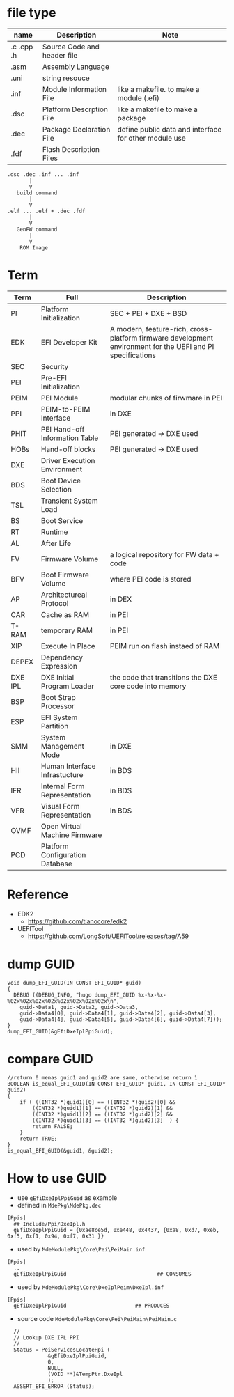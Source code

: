 # file type
|name|Description|Note|
|-|-|-|
|.c .cpp .h|Source Code and header file|
|.asm|Assembly Language|
|.uni|string resouce|
|.inf|Module Information File|like a makefile. to make a module (.efi)|
|.dsc|Platform Descrption File|like a makefile to make a package|
|.dec|Package Declaration File|define public data and interface for other module use|
|.fdf|Flash Description Files|
````
.dsc .dec .inf ... .inf
       |
       V
   build command
       |
       V
.elf ... .elf + .dec .fdf
       |
       V
   GenFW command
       |
       V
    ROM Image
````

# Term
|Term|Full|Description|
|-|-|-|
|PI|Platform Initialization|SEC + PEI + DXE + BSD|
|EDK|EFI Developer Kit|A modern, feature-rich, cross-platform firmware development environment for the UEFI and PI specifications|
|SEC|Security||
|PEI|Pre-EFI Initialization||
|PEIM|PEI Module|modular chunks of firwmare in PEI|
|PPI|PEIM-to-PEIM Interface|in DXE|
|PHIT|PEI Hand-off Information Table|PEI generated -> DXE used|
|HOBs|Hand-off blocks|PEI generated -> DXE used|
|DXE|Driver Execution Environment||
|BDS|Boot Device Selection||
|TSL|Transient System Load||
|BS|Boot Service||
|RT|Runtime||
|AL|After Life||
|FV|Firmware Volume|a logical repository for FW data + code|
|BFV|Boot Firmware Volume|where PEI code is stored|
|AP|Architectureal Protocol|in DEX|
|CAR|Cache as RAM|in PEI|
|T-RAM|temporary RAM|in PEI|
|XIP|Execute In Place|PEIM run on flash instaed of RAM|
|DEPEX|Dependency Expression||
|DXE IPL|DXE Initial Program Loader|the code that transitions the DXE core code into memory|
|BSP|Boot Strap Processor||
|ESP|EFI System Partition||
|SMM|System Management Mode|in DXE|
|HII|Human Interface Infrastucture|in BDS|
|IFR|Internal Form Representation|in BDS|
|VFR|Visual Form Representation|in BDS|
|OVMF|Open Virtual Machine Firmware||
|PCD|Platform Configuration Database||


# Reference
- EDK2
  - https://github.com/tianocore/edk2
- UEFITool
  - https://github.com/LongSoft/UEFITool/releases/tag/A59


# dump GUID
````
void dump_EFI_GUID(IN CONST EFI_GUID* guid)
{
  DEBUG ((DEBUG_INFO, "hugo dump_EFI_GUID %x-%x-%x-%02x%02x%02x%02x%02x%02x%02x%02x\n",
  	guid->Data1, guid->Data2, guid->Data3,
  	guid->Data4[0], guid->Data4[1], guid->Data4[2], guid->Data4[3], 
  	guid->Data4[4], guid->Data4[5], guid->Data4[6], guid->Data4[7]));
}
dump_EFI_GUID(&gEfiDxeIplPpiGuid);
````

# compare GUID
````
//return 0 menas guid1 and guid2 are same, otherwise return 1
BOOLEAN is_equal_EFI_GUID(IN CONST EFI_GUID* guid1, IN CONST EFI_GUID* guid2)
{
	if ( ((INT32 *)guid1)[0] == ((INT32 *)guid2)[0] &&
		((INT32 *)guid1)[1] == ((INT32 *)guid2)[1] &&
		((INT32 *)guid1)[2] == ((INT32 *)guid2)[2] &&
		((INT32 *)guid1)[3] == ((INT32 *)guid2)[3]	) {
		return FALSE;
	}
	return TRUE;
}
is_equal_EFI_GUID(&guid1, &guid2);
````

# How to use GUID
- use `gEfiDxeIplPpiGuid` as example
- defined in `MdePkg\MdePkg.dec`
````
[Ppis]
  ## Include/Ppi/DxeIpl.h
  gEfiDxeIplPpiGuid = {0xae8ce5d, 0xe448, 0x4437, {0xa8, 0xd7, 0xeb, 0xf5, 0xf1, 0x94, 0xf7, 0x31 }}
````

- used by `MdeModulePkg\Core\Pei\PeiMain.inf`
````
[Ppis]
  ..
  gEfiDxeIplPpiGuid                             ## CONSUMES
````

- used by `MdeModulePkg\Core\DxeIplPeim\DxeIpl.inf`
````
[Ppis]
  gEfiDxeIplPpiGuid                      ## PRODUCES
````

- source code `MdeModulePkg\Core\Pei\PeiMain\PeiMain.c`
````
  //
  // Lookup DXE IPL PPI
  //
  Status = PeiServicesLocatePpi (
             &gEfiDxeIplPpiGuid,
             0,
             NULL,
             (VOID **)&TempPtr.DxeIpl
             );
  ASSERT_EFI_ERROR (Status);
````

